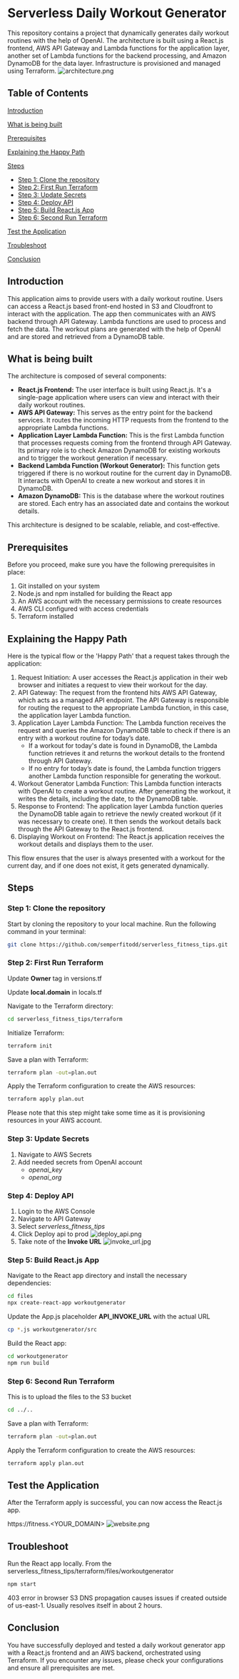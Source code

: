 # Serverless Daily Workout Generator
This repository contains a project that dynamically generates daily workout routines with the help of OpenAI. The architecture is built using a React.js frontend, AWS API Gateway and Lambda functions for the application layer, another set of Lambda functions for the backend processing, and Amazon DynamoDB for the data layer. Infrastructure is provisioned and managed using Terraform.
![architecture.png](files%2Farchitecture.png)
## Table of Contents
[Introduction](#introduction)

[What is being built](#what-is-being-built)

[Prerequisites](#prerequisites)

[Explaining the Happy Path](#explaining-the-happy-path)

[Steps](#steps)
 - [Step 1: Clone the repository](#step-1-clone-the-repository)
 - [Step 2: First Run Terraform](#step-2-first-run-terraform)
 - [Step 3: Update Secrets](step-3-update-secrets)
 - [Step 4: Deploy API](#step-4-deploy-api)
 - [Step 5: Build React.js App](#step-5-build-reactjs-app)
 - [Step 6: Second Run Terraform](#step-6-second-run-terraform)

[Test the Application](#test-the-application)

[Troubleshoot](#troubleshoot)

[Conclusion](#conclusion)
## Introduction
This application aims to provide users with a daily workout routine. Users can access a React.js based front-end hosted in S3 and Cloudfront to interact with the application. The app then communicates with an AWS backend through API Gateway. Lambda functions are used to process and fetch the data. The workout plans are generated with the help of OpenAI and are stored and retrieved from a DynamoDB table.
## What is being built
The architecture is composed of several components:
* **React.js Frontend:** The user interface is built using React.js. It's a single-page application where users can view and interact with their daily workout routines.
* **AWS API Gateway:** This serves as the entry point for the backend services. It routes the incoming HTTP requests from the frontend to the appropriate Lambda functions.
* **Application Layer Lambda Function:** This is the first Lambda function that processes requests coming from the frontend through API Gateway. Its primary role is to check Amazon DynamoDB for existing workouts and to trigger the workout generation if necessary.
* **Backend Lambda Function (Workout Generator):** This function gets triggered if there is no workout routine for the current day in DynamoDB. It interacts with OpenAI to create a new workout and stores it in DynamoDB.
* **Amazon DynamoDB:** This is the database where the workout routines are stored. Each entry has an associated date and contains the workout details.

This architecture is designed to be scalable, reliable, and cost-effective.
## Prerequisites
Before you proceed, make sure you have the following prerequisites in place:

1. Git installed on your system
2. Node.js and npm installed for building the React app
3. An AWS account with the necessary permissions to create resources
4. AWS CLI configured with access credentials
5. Terraform installed
## Explaining the Happy Path
Here is the typical flow or the 'Happy Path' that a request takes through the application:
1. Request Initiation: A user accesses the React.js application in their web browser and initiates a request to view their workout for the day.
2. API Gateway: The request from the frontend hits AWS API Gateway, which acts as a managed API endpoint. The API Gateway is responsible for routing the request to the appropriate Lambda function, in this case, the application layer Lambda function.
3. Application Layer Lambda Function: The Lambda function receives the request and queries the Amazon DynamoDB table to check if there is an entry with a workout routine for today’s date.
   * If a workout for today's date is found in DynamoDB, the Lambda function retrieves it and returns the workout details to the frontend through API Gateway.
   * If no entry for today’s date is found, the Lambda function triggers another Lambda function responsible for generating the workout.
4. Workout Generator Lambda Function: This Lambda function interacts with OpenAI to create a workout routine. After generating the workout, it writes the details, including the date, to the DynamoDB table.
5. Response to Frontend: The application layer Lambda function queries the DynamoDB table again to retrieve the newly created workout (if it was necessary to create one). It then sends the workout details back through the API Gateway to the React.js frontend.
6. Displaying Workout on Frontend: The React.js application receives the workout details and displays them to the user.

This flow ensures that the user is always presented with a workout for the current day, and if one does not exist, it gets generated dynamically.
## Steps
### Step 1: Clone the repository
Start by cloning the repository to your local machine. Run the following command in your terminal:
```bash
git clone https://github.com/semperfitodd/serverless_fitness_tips.git
```
### Step 2: First Run Terraform
Update **Owner** tag in versions.tf

Update **local.domain** in locals.tf

Navigate to the Terraform directory:
```bash
cd serverless_fitness_tips/terraform
```
Initialize Terraform:
```bash
terraform init
```
Save a plan with Terraform:
```bash
terraform plan -out=plan.out
```
Apply the Terraform configuration to create the AWS resources:
```bash
terraform apply plan.out
```
Please note that this step might take some time as it is provisioning resources in your AWS account.
### Step 3: Update Secrets
1. Navigate to AWS Secrets
2. Add needed secrets from OpenAI account
   * *openai_key*
   * *openai_org*
### Step 4: Deploy API
1. Login to the AWS Console
2. Navigate to API Gateway
3. Select *serverless_fitness_tips*
4. Click Deploy api to prod
![deploy_api.png](files%2Fdeploy_api.png)
5. Take note of the **Invoke URL**
![invoke_url.jpg](files%2Finvoke_url.jpg)
### Step 5: Build React.js App
Navigate to the React app directory and install the necessary dependencies:
```bash
cd files
npx create-react-app workoutgenerator
```
Update the App.js placeholder **API_INVOKE_URL** with the actual URL
```bash
cp *.js workoutgenerator/src
```
Build the React app:
```bash
cd workoutgenerator
npm run build
```
### Step 6: Second Run Terraform
This is to upload the files to the S3 bucket
```bash
cd ../..
```
Save a plan with Terraform:
```bash
terraform plan -out=plan.out
```
Apply the Terraform configuration to create the AWS resources:
```bash
terraform apply plan.out
```
## Test the Application
After the Terraform apply is successful, you can now access the React.js app.

https://fitness.<YOUR_DOMAIN>
![website.png](files%2Fwebsite.png)
## Troubleshoot
Run the React app locally. From the serverless_fitness_tips/terraform/files/workoutgenerator
```bash
npm start
```
403 error in browser
S3 DNS propagation causes issues if created outside of us-east-1. Usually resolves itself in about 2 hours.
## Conclusion
You have successfully deployed and tested a daily workout generator app with a React.js frontend and an AWS backend, orchestrated using Terraform. If you encounter any issues, please check your configurations and ensure all prerequisites are met.